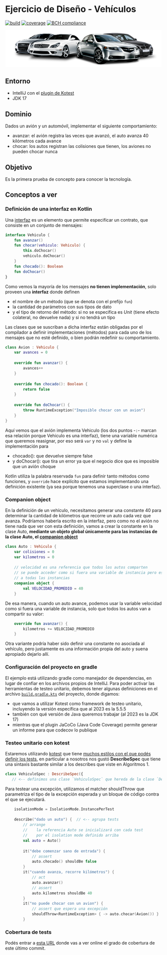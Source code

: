 # Ejercicio de Diseño - Vehículos

[![build](https://github.com/uqbar-project/eg-vehiculos-kotlin/actions/workflows/build.yml/badge.svg)](https://github.com/uqbar-project/eg-vehiculos-kotlin/actions/workflows/build.yml) [![coverage](https://codecov.io/gh/uqbar-project/eg-vehiculos-kotlin/branch/master/graph/badge.svg)](https://codecov.io/gh/uqbar-project/eg-vehiculos-kotlin/branch/master/graph/badge.svg) [![BCH compliance](https://bettercodehub.com/edge/badge/uqbar-project/eg-vehiculos-kotlin?branch=master)](https://bettercodehub.com/)

![image](./images/vehicles.png)

## Entorno

- IntelliJ con el [plugin de Kotest](https://plugins.jetbrains.com/plugin/14080-kotest)
- JDK 17

## Dominio

Dados un avión y un automóvil, implementar el siguiente comportamiento:

- avanzar: el avión registra las veces que avanzó, el auto avanza 40 kilómetros cada avance
- chocar: los autos registran las colisiones que tienen, los aviones no pueden chocar nunca

## Objetivo

Es la primera prueba de concepto para conocer la tecnología.

## Conceptos a ver

### Definición de una interfaz en Kotlin

Una [interfaz](https://kotlinlang.org/docs/reference/interfaces.html) es un elemento que permite especificar un contrato, que consiste en un conjunto de
mensajes:

```kt
interface Vehiculo {
    fun avanzar()
    fun chocar(vehiculo: Vehiculo) {
        this.doChocar()
        vehiculo.doChocar()
    }
    fun chocado(): Boolean
    fun doChocar()
}
```

Como vemos la mayoría de los mensajes **no tienen implementación**, solo proveen una **interfaz** donde definen

- el nombre de un método (que se denota con el prefijo `fun`)
- la cantidad de parámetros con sus tipos de dato
- y el tipo de retorno del método: si no se especifica es _Unit_ (tiene efecto colateral, no devuelve nada) y si no tendrá un tipo

Las clases que se suscriban a dicha interfaz están obligadas por el compilador a definir implementaciones (métodos) para
cada uno de los mensajes que no esté definido, o bien podrán redefinir su comportamiento.

```kt
class Avion : Vehiculo {
    var avances = 0

    override fun avanzar() {
        avances++
    }

    override fun chocado(): Boolean {
        return false
    }

    override fun doChocar() {
        throw RuntimeException("Imposible chocar con un avion")
    }
}
```

Aquí vemos que el avión implementa Vehiculo (los dos puntos -`:`- marcan esa relación porque Vehiculo es una interfaz),
tiene una variable numérica que queremos reasignar, por eso será `var` y no `val` y define la implementación para

- chocado(): que devuelve siempre false
- y doChocar(): que tira un error ya que el negocio dice que es imposible que un avión choque

Kotlin utiliza la palabra reservada `fun` para definir tanto métodos como funciones, y `override` hace explícito que
estamos implementando una definición existente (ya sea porque tenemos una superclase o una interfaz).

### Companion object

En la definición de un vehículo, necesitamos generar una constante 40 para determinar la cantidad de kilómetros que
recorre un auto cada vez que avanza. Podríamos haberla escrito en la interfaz, pero como no el avión no tiene nada
que ver con esta definición, vamos a crear la constante en la clase Auto, **mediante un objeto global únicamente para
las instancias de la clase Auto, el [companion object](https://kotlinlang.org/docs/reference/object-declarations.html)**

```kt
class Auto : Vehiculo {
    var colisiones = 0
    var kilometros = 0

    // velocidad es una referencia que todos los autos comparten
    // se puede acceder como si fuera una variable de instancia pero es global
    // a todas las instancias
    companion object {
        val VELOCIDAD_PROMEDIO = 40
    }
```

De esa manera, cuando un auto avance, podemos usar la variable velocidad como si fuera una variable de instancia, solo
que todos los autos van a compartir su valor:

```kt
    override fun avanzar() {
        kilometros += VELOCIDAD_PROMEDIO
    }
```

Otra variante podría haber sido definir una constante no asociada al vehículo, pero justamente es una información propia del auto y suena apropiado dejarlo allí.


### Configuración del proyecto en gradle

El ejemplo está utilizando gradle como manejador de dependencias, en lugar de confiar en los archivos propios de
IntelliJ. Para poder activar las herramientas de testeo unitario, debemos tener algunas definiciones en el archivo
[`build.gradle.kts`](./build.gradle.kts) del proyecto, donde digamos:

- que vamos a utilizar Kotest como framework de testeo unitario, incluyendo la versión específica que al 2023 es la 5.5.5
- también con qué versión de Java queremos trabajar (al 2023 es la JDK 17)
- mientras que el plugin JaCoCo (Java Code Coverage) permite generar un informe para que codecov lo publique

### Testeo unitario con kotest

Estaremos utilizando [kotest](https://kotest.io/) que tiene [muchos estilos con el que podés definir los tests](https://kotest.io/docs/framework/testing-styles.html),
en particular a nosotros nos gustó **DescribeSpec** que tiene una sintaxis bastante similar a los describes que viste en Algoritmos 1.

```kt
class VehiculoSpec : DescribeSpec({
   // <-- definimos una clase `VehiculoSpec` que hereda de la clase `DescribeSpec` 
```

Para testear una excepción, utilizamos el matcher shouldThrow que parametriza el tipo de la excepción esperada
y un bloque de código contra el que se ejecutará.

```kt
    isolationMode = IsolationMode.InstancePerTest

    describe("dado un auto") {  // <-- agrupa tests
        // arrange
        //    la referencia Auto se inicializará con cada test
        //    por el isolation mode definido arriba
        val auto = Auto() 
                                 
        it("debe comenzar sano de entrada") {
            // assert
            auto.chocado() shouldBe false
        }
        it("cuando avanza, recorre kilómetros") {
            // act 
            auto.avanzar()
            // assert
            auto.kilometros shouldBe 40
        }
        it("no puede chocar con un avion") {
            // assert que espera una excepción
            shouldThrow<RuntimeException> { -> auto.chocar(Avion()) }
        }
```

### Cobertura de tests

Podés entrar a [esta URL](https://codecov.io/gh/uqbar-project/eg-vehiculos-kotlin/branch/master) donde vas a ver online
el grado de cobertura de este último commit.
